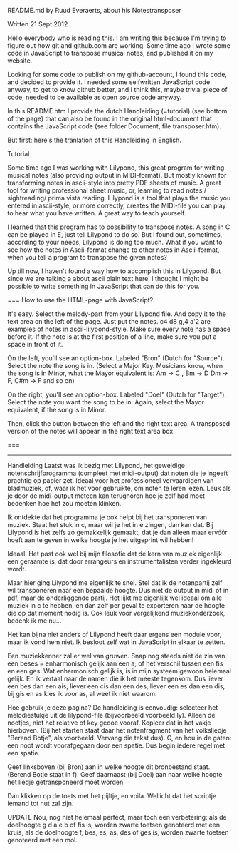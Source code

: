 README.md by Ruud Everaerts, about his Notestransposer

Written 21 Sept 2012

Hello everybody who is reading this. I am writing this
because I'm trying to figure out how git and github.com
are working. Some time ago I wrote some code in JavaScript
to transpose musical notes, and published it on my website.

Looking for some code to publish on my github-account, I found
this code, and decided to provide it. I needed some selfwritten
JavaScript code anyway, to get to know github better, and I think 
this, maybe trivial piece of code, needed to be available as open 
source code anyway.

In this README.htm I provide the dutch Handleiding (=tutorial)
(see bottom of the page) that can also be found in the
original html-document that contains the JavaScript code (see
folder Document, file transposer.htm).

But first: here's the tranlation of this Handleiding in English.

Tutorial

Some time ago I was working with Lilypond, this
great program for writing musical notes (also
providing output in MIDI-format). But mostly
known for transforming notes in ascii-style
into pretty PDF sheets of music. A great tool
for writing professional sheet music, or, learning
to read notes / sightreading/ prima vista reading.
Lilypond is a tool that plays the music you
entered in ascii-style, or more correctly, creates
the MIDI-file you can play to hear what you have
written. A great way to teach yourself.

I learned that this program has to possibility
to transpose notes. 
A song in C can be played in E, just tell Lilypond
to do so. But I found out, sometimes, according to
your needs, Lilypond is doing too much. What if you
want to see how the notes in Ascii-format change
to other notes in Ascii-format, when you tell a program
to transpose the given notes?

Up till now, I haven't found a way how to accomplish
this in Lilypond. But since we are talking a about
ascii plain text here, I thought I might be possible
to write something in JavaScript that can do this
for you.

===
How to use the HTML-page with JavaScript?

It's easy. Select the melody-part from your
Lilypond file. And copy it to the
text area on the left of the page.
Just put the notes. c4 d8 g,4 a'2 are
examples of notes in ascii-lilypond-style.
Make sure every note has a space before it.
If the note is at the first position of a line,
make sure you put a space in front of it.

On the left, you'll see an option-box. Labeled
"Bron" (Dutch for "Source"). Select the
note the song is in. (Select a Major Key.
Musicians know, when the song is in Minor, what
the Mayor equivalent is: Am -> C , Bm -> D 
Dm -> F, C#m -> F and so on)

On the right, you'll see an option-box. Labeled
"Doel" (Dutch for "Target"). Select the note
you want the song to be in. Again, select the
Mayor equivalent, if the song is in Minor.

Then, click the button between the left and
the right text area. A transposed version
of the notes will appear in the right text
area box.

===<hr>


Handleiding
Laatst was ik bezig met Lilypond, het geweldige 
notenschrijfprogramma (compleet met midi-output) 
dat noten die je ingeeft prachtig op papier zet. 
Ideaal voor het professioneel vervaardigen van 
bladmuziek, of, waar ik het voor gebruikte, om 
noten te leren lezen. Leuk als je door de 
midi-output meteen kan terughoren hoe je zelf had 
moet bedenken hoe het zou moeten klinken.

Ik ontdekte dat het programma je ook helpt bij 
het transponeren van muziek. Staat het stuk in c, 
maar wil je het in e zingen, dan kan dat. Bij 
Lilypond is het zelfs zo gemakkelijk gemaakt, dat 
je dan alleen maar ervóór hoeft aan te geven in 
welke hoogte je het uitgeprint wil hebben!



Ideaal. Het past ook wel bij mijn filosofie dat 
de kern van muziek eigenlijk een geraamte is, dat 
door arrangeurs en instrumentalisten verder 
ingekleurd wordt.

Maar hier ging Lilypond me eigenlijk te snel. 
Stel dat ik de notenpartij zelf wil transponeren 
naar een bepaalde hoogte. Dus niet de output in 
midi of in pdf, maar de onderliggende partij. Het 
lijkt me eigenlijk wel ideaal om alle muziek in c 
te hebben, en dan zelf per geval te exporteren 
naar de hoogte die op dat moment nodig is. Ook 
leuk voor vergelijkend muziekonderzoek, bedenk ik 
me nu...

Het kan bijna niet anders of Lilypond heeft daar 
ergens een module voor, maar ik vond hem niet. Ik 
besloot zelf wat in JavaScript in elkaar te 
zetten.

Een muziekkenner zal er wel van gruwen. Snap nog 
steeds niet de zin van een beses = enharmonisch 
gelijk aan een a, of het verschil tussen een fis 
en een ges. Wat enharmonisch gelijk is, is in 
mijn systeem gewoon helemaal gelijk. En ik 
vertaal naar de namen die ik het meeste tegenkom. 
Dus liever een bes dan een ais, liever een cis 
dan een des, liever een es dan een dis, bij gis 
en as kies ik voor as, al weet ik niet waarom.

Hoe gebruik je deze pagina?
De handleiding is eenvoudig: selecteer het 
melodiestukje uit de lilypond-file (bijvoorbeeld 
voorbeeld.ly). Alleen de nootjes, niet het 
relative of key gedoe vooraf. Kopieer dat in het 
vakje hierboven. (Bij het starten staat daar het 
notenfragment van het volksliedje "Berend Botje", 
als voorbeeld. Vervang die tekst dus). O, en hou 
in de gaten: een noot wordt voorafgegaan door een 
spatie. Dus begin iedere regel met een spatie.

Geef linksboven (bij Bron) aan in welke hoogte 
dit bronbestand staat. (Berend Botje staat in f). 
Geef daarnaast (bij Doel) aan naar welke hoogte 
het liedje getransponeerd moet worden.

Dan klikken op de toets met het pijltje, en 
voila. Wellicht dat het scriptje iemand tot nut 
zal zijn.

UPDATE
Nou, nog niet helemaal perfect, maar toch een 
verbetering: als de doelhoogte g d a e b of fis 
is, worden zwarte toetsen genoteerd met een 
kruis, als de doelhoogte f, bes, es, as, des of 
ges is, worden zwarte toetsen genoteerd met een 
mol.
